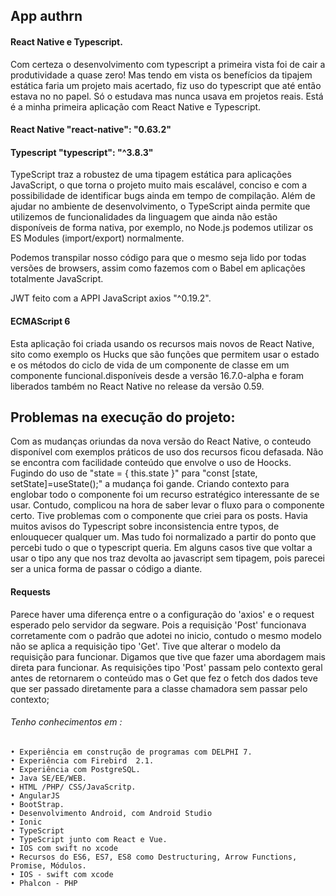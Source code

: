 ## App authrn

#### React Native e Typescript.

Com certeza o desenvolvimento com typescript a primeira vista foi de cair a produtividade a quase zero! Mas tendo em vista os benefícios da 
tipajem estática faria um projeto mais acertado, fiz uso do typescript que até então estava no no papel. Só o estudava mas nunca usava em projetos reais.
Está é a minha primeira aplicação com React Native e Typescript.

#### React Native "react-native": "0.63.2" 


#### Typescript "typescript": "^3.8.3"

TypeScript traz a robustez de uma tipagem estática para aplicações JavaScript, o que torna o projeto muito mais escalável, conciso e com a 
possibilidade de identificar bugs ainda em 
tempo de compilação.
Além de ajudar no ambiente de desenvolvimento, o TypeScript ainda permite que utilizemos de funcionalidades da linguagem que ainda não estão 
disponíveis de forma nativa, por exemplo, no Node.js podemos utilizar os ES Modules (import/export) normalmente.

Podemos transpilar nosso código para que o mesmo seja lido por todas versões de browsers, assim como fazemos com 
o Babel em aplicações totalmente JavaScript.

JWT feito com a APPI JavaScript axios "^0.19.2".

#### ECMAScript 6
Esta aplicação foi criada usando os recursos mais novos de React Native, sito como exemplo os Hucks que são funções que permitem usar o estado e 
os métodos do ciclo de vida de um componente 
de classe em um componente funcional.disponíveis desde a versão 16.7.0-alpha e foram liberados também no React Native no release da versão 0.59.

## Problemas na execução do projeto:

Com as mudanças oriundas da nova versão do React Native, o conteudo disponível com exemplos práticos de uso dos recursos ficou defasada.
Não se encontra com facilidade conteúdo que envolve o uso de Hoocks. Fugindo do uso de "state = { this.state }" para "const [state, setState]=useState();" 
a mudança foi gande. Criando contexto para englobar todo o componente foi um recurso estratégico interessante de se usar. Contudo, complicou na hora 
de saber levar o fluxo para o componente certo. Tive problemas com o componente que criei para os posts. 
Havia muitos avisos do Typescript sobre inconsistencia entre typos, de enlouquecer qualquer um. Mas tudo foi normalizado a partir do ponto que percebi 
tudo o que o typescript queria. 
Em alguns casos tive que voltar a usar o tipo any que nos traz devolta ao javascript sem tipagem, pois parecei ser a unica forma de passar o código a 
diante. 

#### Requests

Parece haver uma diferença entre o a configuração do 'axios' e o request esperado pelo servidor da segware. Pois a requisição 'Post' funcionava corretamente
com o padrão que adotei no inicio, contudo o mesmo modelo não se aplica a requisição tipo 'Get'. Tive que alterar o modelo da requisição para funcionar. 
Digamos que tive que fazer uma abordagem mais direta para funcionar. As requisições tipo 'Post' passam pelo contexto geral antes de retornarem o conteúdo 
mas o Get que fez o fetch dos dados teve que ser passado diretamente para a classe chamadora sem passar pelo contexto;



###### Tenho conhecimentos em :
    • Experiência em construção de programas com DELPHI 7.
    • Experiência com Firebird  2.1.
    • Experiência com PostgreSQL.
    • Java SE/EE/WEB.
    • HTML /PHP/ CSS/JavaScritp.
    • AngularJS
    • BootStrap.
    • Desenvolvimento Android, com Android Studio
    • Ionic
    • TypeScript
    • TypeScript junto com React e Vue.
    • IOS com swift no xcode
    • Recursos do ES6, ES7, ES8 como Destructuring, Arrow Functions, Promise, Módulos.
    • IOS - swift com xcode
    • Phalcon - PHP
    
 
 

